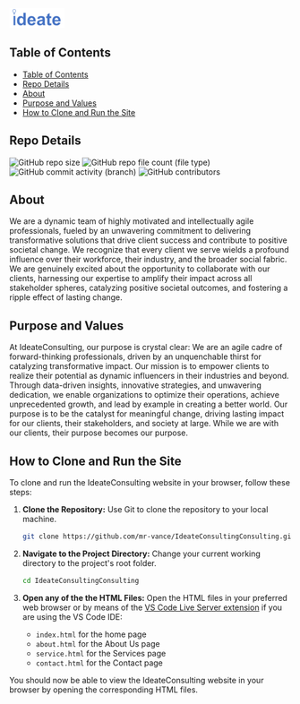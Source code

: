 ![IdeateConsulting-banner](assets/img/readme/ideate-logo.png)

## Table of Contents

- [Table of Contents](#table-of-contents)
- [Repo Details](#repo-details)
- [About](#about)
- [Purpose and Values](#purpose-and-values)
- [How to Clone and Run the Site](#how-to-clone-and-run-the-site)

## Repo Details

![GitHub repo size](https://img.shields.io/github/repo-size/mr-vance/ideateConsulting)
![GitHub repo file count (file type)](https://img.shields.io/github/directory-file-count/mr-vance/ideateConsulting)
![GitHub commit activity (branch)](https://img.shields.io/github/commit-activity/w/mr-vance/ideateConsulting)
![GitHub contributors](https://img.shields.io/github/contributors/mr-vance/ideateConsulting)

## About

We are a dynamic team of highly motivated and intellectually agile professionals, fueled by an unwavering commitment to delivering transformative solutions that drive client success and contribute to positive societal change. We recognize that every client we serve wields a profound influence over their workforce, their industry, and the broader social fabric. We are genuinely excited about the opportunity to collaborate with our clients, harnessing our expertise to amplify their impact across all stakeholder spheres, catalyzing positive societal outcomes, and fostering a ripple effect of lasting change.

## Purpose and Values

At IdeateConsulting, our purpose is crystal clear: We are an agile cadre of forward-thinking professionals, driven by an unquenchable thirst for catalyzing transformative impact. Our mission is to empower clients to realize their potential as dynamic influencers in their industries and beyond. Through data-driven insights, innovative strategies, and unwavering dedication, we enable organizations to optimize their operations, achieve unprecedented growth, and lead by example in creating a better world. Our purpose is to be the catalyst for meaningful change, driving lasting impact for our clients, their stakeholders, and society at large. While we are with our clients, their purpose becomes our purpose.

## How to Clone and Run the Site

To clone and run the IdeateConsulting website in your browser, follow these steps:

1. **Clone the Repository:** Use Git to clone the repository to your local machine.

   ```bash
   git clone https://github.com/mr-vance/IdeateConsultingConsulting.git
   ```

2. **Navigate to the Project Directory:** Change your current working directory to the project's root folder.

   ```bash
   cd IdeateConsultingConsulting
   ```

3. **Open any of the the HTML Files:** Open the HTML files in your preferred web browser or by means of the [VS Code Live Server extension](https://marketplace.visualstudio.com/items?itemName=ritwickdey.LiveServer) if you are using the VS Code IDE:

   - `index.html` for the home page
   - `about.html` for the About Us page
   - `service.html` for the Services page
   - `contact.html` for the Contact page

You should now be able to view the IdeateConsulting website in your browser by opening the corresponding HTML files.
